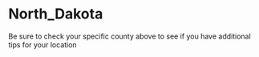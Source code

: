 # North_Dakota
Be sure to check your specific county above to see if you have additional tips for your location